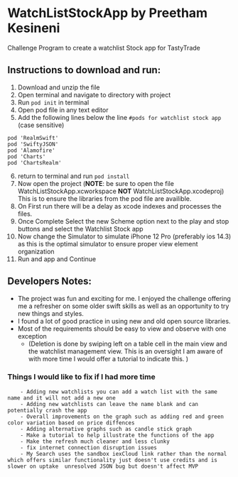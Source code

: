 # WatchListStockApp by Preetham Kesineni
Challenge Program to create a watchlist Stock app for TastyTrade

## Instructions to download and run:
1. Download and unzip the file
2. Open terminal and navigate to directory with project
3. Run ```pod init``` in terminal
4. Open pod file in any text editor
5. Add the following lines below the line ```#pods for watchlist stock app``` (case sensitive)

```
pod 'RealmSwift'
pod 'SwiftyJSON'
pod 'Alamofire'
pod 'Charts'
pod 'ChartsRealm'
```
6. return to terminal and run ```pod install```
7. Now open the project (**NOTE**: be sure to open the file WatchListStockApp.xcworkspace **NOT** WatchListStockApp.xcodeproj) This is to ensure the libraries from the pod file are availible. 
8. On First run there will be a delay as xcode indexes and processes the files. 
9. Once Complete Select the new Scheme option next to the play and stop buttons and select the Watchlist Stock app
10. Now change the Simulator to simulate iPhone 12 Pro (preferably ios 14.3) as this is the optimal simulator to ensure proper view element organization
11. Run and app and Continue

## Developers Notes:
  - The project was fun and exciting for me. I enjoyed the challenge offering me a refresher on some older swift skills as well as an opportunity to try new things and styles.
  - I found a lot of good practice in using new and old open source libraries.
  - Most of the requirements should be easy to view and observe with one exception 
    -   (Deletion is done by swiping left on a table cell in the main view and the watchlist management view. This is an oversight I am aware of with more time I would offer a tutorial to indicate this. )
  ### Things I would like to fix if I had more time
        - Adding new watchlists you can add a watch list with the same name and it will not add a new one
        - Adding new watchlists can leave the name blank and can potentially crash the app
        - Overall improvements on the graph such as adding red and green color variation based on price diffences
        - Adding alternative graphs such as candle stick graph
        - Make a tutorial to help illustrate the functions of the app
        - Make the refresh much cleaner and less clunky
        - fix internet connection disruption issues
        - My Search uses the sandbox iexCloud link rather than the normal which offers similar functionality just doesn't use credits and is slower on uptake  unresolved JSON bug but doesn't affect MVP
       
